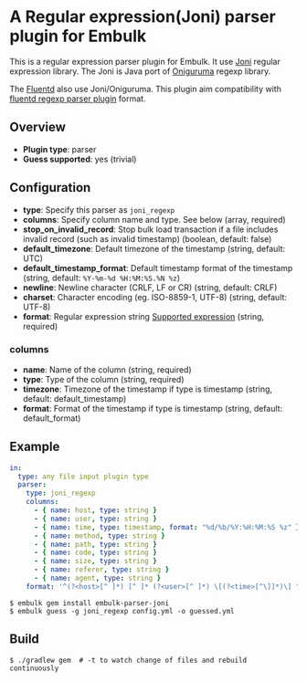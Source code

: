 # A Regular expression(Joni) parser plugin for Embulk

This is a regular expression parser plugin for Embulk.
It use [Joni](https://github.com/jruby/joni) regular expression library.
The Joni is Java port of [Oniguruma](https://github.com/kkos/oniguruma) regexp library.

The [Fluentd](https://www.fluentd.org) also use Joni/Oniguruma.
This plugin aim compatibility with [fluentd regexp parser plugin](http://docs.fluentd.org/v0.12/articles/parser-plugin-overview) format.

## Overview

* **Plugin type**: parser
* **Guess supported**: yes (trivial)

## Configuration

* **type**: Specify this parser as `joni_regexp`
* **columns**: Specify column name and type. See below (array, required)
* **stop_on_invalid_record**: Stop bulk load transaction if a file includes invalid record (such as invalid timestamp) (boolean, default: false)
* **default_timezone**: Default timezone of the timestamp (string, default: UTC)
* **default_timestamp_format**: Default timestamp format of the timestamp (string, default: `%Y-%m-%d %H:%M:%S.%N %z`)
* **newline**: Newline character (CRLF, LF or CR) (string, default: CRLF)
* **charset**: Character encoding (eg. ISO-8859-1, UTF-8) (string, default: UTF-8)
* **format**: Regular expression string [Supported expression](https://github.com/kkos/oniguruma/blob/master/doc/RE) (string, required)

### columns

* **name**: Name of the column (string, required)
* **type**: Type of the column (string, required)
* **timezone**: Timezone of the timestamp if type is timestamp (string, default: default_timestamp)
* **format**: Format of the timestamp if type is timestamp (string, default: default_format)

## Example

```yaml
in:
  type: any file input plugin type
  parser:
    type: joni_regexp
    columns:
      - { name: host, type: string }
      - { name: user, type: string }
      - { name: time, type: timestamp, format: "%d/%b/%Y:%H:%M:%S %z" }
      - { name: method, type: string }
      - { name: path, type: string }
      - { name: code, type: string }
      - { name: size, type: string }
      - { name: referer, type: string }
      - { name: agent, type: string }
    format: '^(?<host>[^ ]*) [^ ]* (?<user>[^ ]*) \[(?<time>[^\]]*)\] "(?<method>\S+)(?: +(?<path>[^ ]*) +\S*)?" (?<code>[^ ]*) (?<size>[^ ]*)(?: "(?<referer>[^\"]*)" "(?<agent>[^\"]*)")?$'
```

```
$ embulk gem install embulk-parser-joni
$ embulk guess -g joni_regexp config.yml -o guessed.yml
```

## Build

```
$ ./gradlew gem  # -t to watch change of files and rebuild continuously
```
